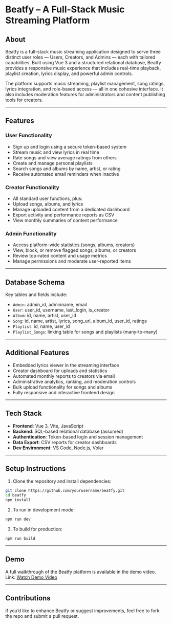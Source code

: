 # Beatfy – A Full-Stack Music Streaming Platform

## About

Beatfy is a full-stack music streaming application designed to serve three distinct user roles — Users, Creators, and Admins — each with tailored capabilities. Built using Vue 3 and a structured relational database, Beatfy provides a responsive music experience that includes real-time playback, playlist creation, lyrics display, and powerful admin controls. 

The platform supports music streaming, playlist management, song ratings, lyrics integration, and role-based access — all in one cohesive interface. It also includes moderation features for administrators and content publishing tools for creators.

---

## Features

### User Functionality

- Sign up and login using a secure token-based system
- Stream music and view lyrics in real time
- Rate songs and view average ratings from others
- Create and manage personal playlists
- Search songs and albums by name, artist, or rating
- Receive automated email reminders when inactive

### Creator Functionality

- All standard user functions, plus:
- Upload songs, albums, and lyrics
- Manage uploaded content from a dedicated dashboard
- Export activity and performance reports as CSV
- View monthly summaries of content performance

### Admin Functionality

- Access platform-wide statistics (songs, albums, creators)
- View, block, or remove flagged songs, albums, or creators
- Review top-rated content and usage metrics
- Manage permissions and moderate user-reported items

---

## Database Schema

Key tables and fields include:

- `Admin`: admin_id, adminname, email  
- `User`: user_id, username, last_login, is_creator  
- `Album`: id, name, artist, user_id  
- `Song`: id, name, artist, lyrics, song_url, album_id, user_id, ratings  
- `Playlist`: id, name, user_id  
- `Playlist_Songs`: linking table for songs and playlists (many-to-many)

---

## Additional Features

- Embedded lyrics viewer in the streaming interface
- Creator dashboard for uploads and statistics
- Automated monthly reports to creators via email
- Administrative analytics, ranking, and moderation controls
- Bulk upload functionality for songs and albums
- Fully responsive and interactive frontend design

---

## Tech Stack

- **Frontend**: Vue 3, Vite, JavaScript
- **Backend**: SQL-based relational database (assumed)
- **Authentication**: Token-based login and session management
- **Data Export**: CSV reports for creator dashboards
- **Dev Environment**: VS Code, Node.js, Volar

---

## Setup Instructions

1. Clone the repository and install dependencies:

```bash
git clone https://github.com/yourusername/beatfy.git
cd beatfy
npm install
```

2. To run in development mode:

```bash
npm run dev
```

3. To build for production:

```bash
npm run build
```

---

## Demo

A full walkthrough of the Beatfy platform is available in the demo video.  
Link: [Watch Demo Video](#)

---

## Contributions

If you’d like to enhance Beatfy or suggest improvements, feel free to fork the repo and submit a pull request.

